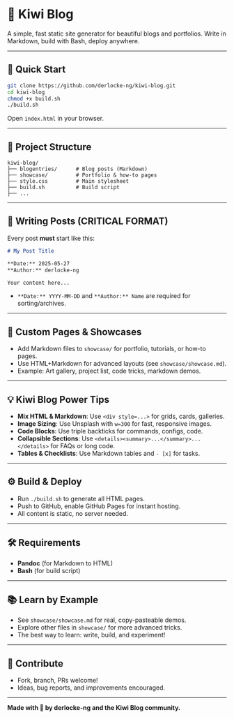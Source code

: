 # 🥝 Kiwi Blog

A simple, fast static site generator for beautiful blogs and portfolios. Write in Markdown, build with Bash, deploy anywhere.

---

## 🚀 Quick Start

```bash
git clone https://github.com/derlocke-ng/kiwi-blog.git
cd kiwi-blog
chmod +x build.sh
./build.sh
```
Open `index.html` in your browser.

---

## 📁 Project Structure

```
kiwi-blog/
├── blogentries/      # Blog posts (Markdown)
├── showcase/         # Portfolio & how-to pages
├── style.css         # Main stylesheet
├── build.sh          # Build script
├── ...
```

---

## 📝 Writing Posts (CRITICAL FORMAT)

Every post **must** start like this:

```markdown
# My Post Title

**Date:** 2025-05-27
**Author:** derlocke-ng

Your content here...
```
- `**Date:** YYYY-MM-DD` and `**Author:** Name` are required for sorting/archives.

---

## 🎨 Custom Pages & Showcases

- Add Markdown files to `showcase/` for portfolio, tutorials, or how-to pages.
- Use HTML+Markdown for advanced layouts (see `showcase/showcase.md`).
- Example: Art gallery, project list, code tricks, markdown demos.

---

## 💡 Kiwi Blog Power Tips

- **Mix HTML & Markdown**: Use `<div style=...>` for grids, cards, galleries.
- **Image Sizing**: Use Unsplash with `w=300` for fast, responsive images.
- **Code Blocks**: Use triple backticks for commands, configs, code.
- **Collapsible Sections**: Use `<details><summary>...</summary>...</details>` for FAQs or long code.
- **Tables & Checklists**: Use Markdown tables and `- [x]` for tasks.

---

## ⚙️ Build & Deploy

- Run `./build.sh` to generate all HTML pages.
- Push to GitHub, enable GitHub Pages for instant hosting.
- All content is static, no server needed.

---

## 🛠️ Requirements

- **Pandoc** (for Markdown to HTML)
- **Bash** (for build script)

---

## 📚 Learn by Example

- See `showcase/showcase.md` for real, copy-pasteable demos.
- Explore other files in `showcase/` for more advanced tricks.
- The best way to learn: write, build, and experiment!

---

## 🤝 Contribute

- Fork, branch, PRs welcome!
- Ideas, bug reports, and improvements encouraged.

---

**Made with 🥝 by derlocke-ng and the Kiwi Blog community.**
